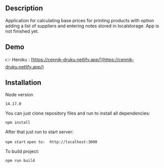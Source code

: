 
## Description
Application for calculating base prices for printing products with option
adding a list of suppliers and entering notes stored in localstorage.
App is not finished yet.


## Demo

 👉 Heroku : [https://cennik-druku.netlify.app/](https://cennik-druku.netlify.app/)

## Installation

Node version

`14.17.0`

You can just clone repository files and run to install all dependencies:

`npm install`

After that just run to start server:

`npm start`
`open to:  http://localhost:3000`

To build project:

`npm run build`

